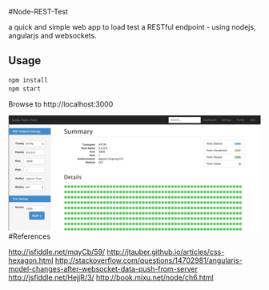 #Node-REST-Test

a quick and simple web app to load test a RESTful endpoint - using nodejs, angularjs and websockets.

## Usage

``` bash
npm install
npm start
```

Browse to http://localhost:3000

![Screenshot](public/img/screenshot.png)
#References

http://jsfiddle.net/mqyCb/59/
http://jtauber.github.io/articles/css-hexagon.html
http://stackoverflow.com/questions/14702981/angularjs-model-changes-after-websocket-data-push-from-server
http://jsfiddle.net/HejjR/3/
http://book.mixu.net/node/ch6.html
